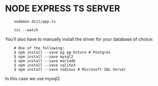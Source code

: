 # NODE EXPRESS TS SERVER

```
    nodemon dist/app.ts 
```

```
    tsc --watch
```

You'll also have to manually install the driver for your database of choice:
```
    # One of the following:
    $ npm install --save pg pg-hstore # Postgres
    $ npm install --save mysql2
    $ npm install --save mariadb
    $ npm install --save sqlite3
    $ npm install --save tedious # Microsoft SQL Server
```

In this case we use mysql2